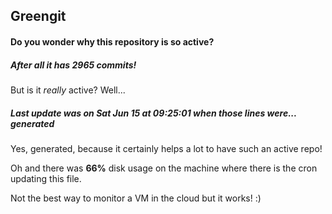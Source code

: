 ## Greengit

#### Do you wonder why this repository is so active?

##### After all it has 2965 commits!

But is it *really* active? Well...

##### Last update was on Sat Jun 15 at 09:25:01 when those lines were... generated

Yes, generated, because it certainly helps a lot to have such an active repo!

Oh and there was **66%** disk usage on the machine
where there is the cron updating this file.

Not the best way to monitor a VM in the cloud but it works! :)
